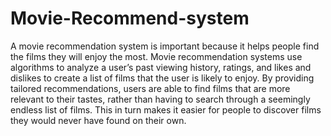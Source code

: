 # Movie-Recommend-system
A movie recommendation system is important because it helps people find the films they will enjoy the most. Movie recommendation systems use algorithms to analyze a user’s past viewing history, ratings, and likes and dislikes to create a list of films that the user is likely to enjoy. By providing tailored recommendations, users are able to find films that are more relevant to their tastes, rather than having to search through a seemingly endless list of films. This in turn makes it easier for people to discover films they would never have found on their own.
